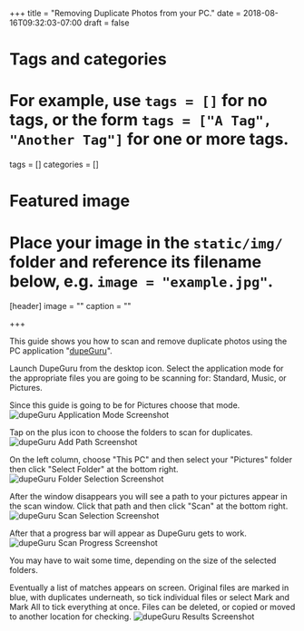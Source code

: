 +++
title = "Removing Duplicate Photos from your PC."
date = 2018-08-16T09:32:03-07:00
draft = false

# Tags and categories
# For example, use `tags = []` for no tags, or the form `tags = ["A Tag", "Another Tag"]` for one or more tags.
tags = []
categories = []

# Featured image
# Place your image in the `static/img/` folder and reference its filename below, e.g. `image = "example.jpg"`.
[header]
image = ""
caption = ""

+++

This guide shows you how to scan and remove duplicate photos using the PC application "[dupeGuru](https://dupeguru.voltaicideas.net/)".

Launch DupeGuru from the desktop icon. Select the application mode for the appropriate files you are going to be scanning for: Standard, Music, or Pictures.

Since this guide is going to be for Pictures choose that mode.
![dupeGuru Application Mode Screenshot](/img/guides/dupeGuru/dupeGuru-mode-selected.png)

Tap on the plus icon to choose the folders to scan for duplicates.
![dupeGuru Add Path Screenshot](/img/guides/dupeGuru/dg-add.png)

On the left column, choose "This PC" and then select your "Pictures" folder then click "Select Folder" at the bottom right.
![dupeGuru Folder Selection Screenshot](/img/guides/dupeGuru/dupeGuru-folder-select.png)

After the window disappears you will see a path to your pictures appear in the scan window. Click that path and then click "Scan" at the bottom right.
![dupeGuru Scan Selection Screenshot](/img/guides/dupeGuru/dupeGuru-scan-selected.png)

After that a progress bar will appear as DupeGuru gets to work.
![dupeGuru Scan Progress Screenshot](/img/guides/dupeGuru/dupeGuru-scan.png)

You may have to wait some time, depending on the size of the selected folders.

Eventually a list of matches appears on screen. Original files are marked in blue, with duplicates underneath, so tick individual files or select Mark and Mark All to tick everything at once. Files can be deleted, or copied or moved to another location for checking.
![dupeGuru Results Screenshot](/img/guides/dupeGuru/dupeGuru-Results.png)
